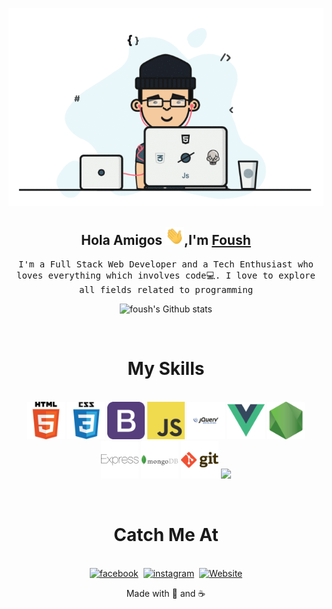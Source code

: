 <p align='center'>
  <img  src="https://github.com/FoushWare/FoushWare/blob/master/gifs/Developer.gif" alt="Developer gif">
</p>
<h2 align="center">Hola Amigos <img width="30px" src="https://github.com/FoushWare/FoushWare/blob/master/gifs/Hi.gif">,I'm <a href="http://FoushWare.github.io/">Foush</a></h2>
<p align="center">
  <samp>
  I'm a Full Stack Web Developer and a Tech Enthusiast who loves everything which involves code💻. I love to explore all fields related to programming
  </samp>
</p>
<p align="center">
<img src="https://github-readme-stats.vercel.app/api?username=FoushWare&show_icons=true&border=true" alt="foush's Github stats">
</p><br>
<h1 align="center">My Skills</h1>
<p align="center">
<br>
<code><img height="60" src="https://raw.githubusercontent.com/github/explore/80688e429a7d4ef2fca1e82350fe8e3517d3494d/topics/html/html.png"></code>
<code><img height="60" src="https://raw.githubusercontent.com/github/explore/80688e429a7d4ef2fca1e82350fe8e3517d3494d/topics/css/css.png"></code>
<code><img height="60" src="https://raw.githubusercontent.com/github/explore/80688e429a7d4ef2fca1e82350fe8e3517d3494d/topics/bootstrap/bootstrap.png"></code>
<code><img height="60" src="https://raw.githubusercontent.com/github/explore/80688e429a7d4ef2fca1e82350fe8e3517d3494d/topics/javascript/javascript.png"></code>
<code><img height="60" src="https://raw.githubusercontent.com/github/explore/80688e429a7d4ef2fca1e82350fe8e3517d3494d/topics/jquery/jquery.png"></code> 
<code><img height="60" src="https://raw.githubusercontent.com/github/explore/80688e429a7d4ef2fca1e82350fe8e3517d3494d/topics/vue/vue.png"></code>
<code><img height="60" src="https://raw.githubusercontent.com/github/explore/80688e429a7d4ef2fca1e82350fe8e3517d3494d/topics/nodejs/nodejs.png"></code>
<code><img height="60" src="https://raw.githubusercontent.com/github/explore/80688e429a7d4ef2fca1e82350fe8e3517d3494d/topics/express/express.png"></code>
<code><img height="60" src="https://raw.githubusercontent.com/github/explore/80688e429a7d4ef2fca1e82350fe8e3517d3494d/topics/mongodb/mongodb.png"></code>
<code><img height="60" src="https://raw.githubusercontent.com/github/explore/80688e429a7d4ef2fca1e82350fe8e3517d3494d/topics/git/git.png"></code>
<code><img height="60" src="https://user-images.githubusercontent.com/18531447/87720086-b00e7680-c7b4-11ea-8879-06b51fb3873f.png"></code>

</p><br>
<h1 align="center">Catch Me At</h1>
<p align="center">
<br>
<a href="https://www.facebook.com/foush60"><img src="https://img.shields.io/badge/facebook-%231877F2.svg?&style=for-the-badge&logo=facebook&logoColor=white" alt="facebook" /></a>&nbsp;
<a href="https://www.instagram.com/foush60/"><img src="https://img.shields.io/badge/instagram-%23E4405F.svg?&style=for-the-badge&logo=instagram&logoColor=white" alt="instagram" /></a>&nbsp;
<a href="https://foushware.com/"><img alt="Website" src="https://img.shields.io/website?style=for-the-badge&up_message=portfolio&url=https%3A%2F%2FFoushWare.github.io%2F"></a>
</p>

<p align="center">
Made with 💖 and ☕</p>
